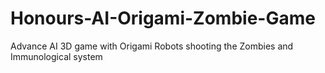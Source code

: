 # Honours-AI-Origami-Zombie-Game
Advance AI 3D game with Origami Robots shooting the Zombies and Immunological system
